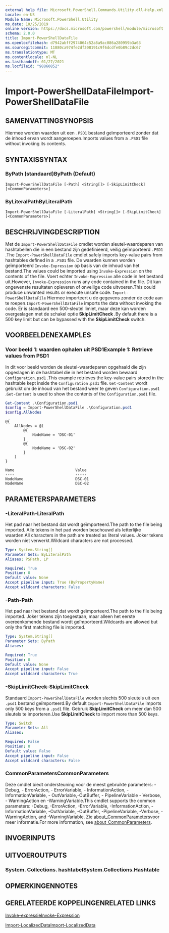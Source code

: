 ```yaml
---
external help file: Microsoft.PowerShell.Commands.Utility.dll-Help.xml
Locale: en-US
Module Name: Microsoft.PowerShell.Utility
ms.date: 10/25/2019
online version: https://docs.microsoft.com/powershell/module/microsoft.powershell.utility/import-powershelldatafile?view=powershell-7.2&WT.mc_id=ps-gethelp
schema: 2.0.0
title: Import-PowerShellDataFile
ms.openlocfilehash: d7942abff2974064c52a8a9ac086a280959b3a63
ms.sourcegitcommit: 11880ca974fe2df308191c9f6dcdfe0b89c2dc67
ms.translationtype: MT
ms.contentlocale: nl-NL
ms.lasthandoff: 01/27/2021
ms.locfileid: "98860852"
---
```

# <span data-ttu-id="aeb3e-102">Import-PowerShellDataFile</span><span class="sxs-lookup"><span data-stu-id="aeb3e-102">Import-PowerShellDataFile</span></span>

## <span data-ttu-id="aeb3e-103">SAMENVATTING</span><span class="sxs-lookup"><span data-stu-id="aeb3e-103">SYNOPSIS</span></span>
<span data-ttu-id="aeb3e-104">Hiermee worden waarden uit een `.PSD1` bestand geïmporteerd zonder dat de inhoud ervan wordt aangeroepen.</span><span class="sxs-lookup"><span data-stu-id="aeb3e-104">Imports values from a `.PSD1` file without invoking its contents.</span></span>

## <span data-ttu-id="aeb3e-105">SYNTAXIS</span><span class="sxs-lookup"><span data-stu-id="aeb3e-105">SYNTAX</span></span>

### <span data-ttu-id="aeb3e-106">ByPath (standaard)</span><span class="sxs-lookup"><span data-stu-id="aeb3e-106">ByPath (Default)</span></span>

```
Import-PowerShellDataFile [-Path] <String[]> [-SkipLimitCheck] [<CommonParameters>]
```

### <span data-ttu-id="aeb3e-107">ByLiteralPath</span><span class="sxs-lookup"><span data-stu-id="aeb3e-107">ByLiteralPath</span></span>

```
Import-PowerShellDataFile [-LiteralPath] <String[]> [-SkipLimitCheck] [<CommonParameters>]
```

## <span data-ttu-id="aeb3e-108">BESCHRIJVING</span><span class="sxs-lookup"><span data-stu-id="aeb3e-108">DESCRIPTION</span></span>

<span data-ttu-id="aeb3e-109">Met de `Import-PowerShellDataFile` cmdlet worden sleutel-waardeparen van hashtabellen die in een bestand zijn gedefinieerd, veilig geïmporteerd `.PSD1` .</span><span class="sxs-lookup"><span data-stu-id="aeb3e-109">The `Import-PowerShellDataFile` cmdlet safely imports key-value pairs from hashtables defined in a `.PSD1` file.</span></span> <span data-ttu-id="aeb3e-110">De waarden kunnen worden geïmporteerd `Invoke-Expression` op basis van de inhoud van het bestand.</span><span class="sxs-lookup"><span data-stu-id="aeb3e-110">The values could be imported using `Invoke-Expression` on the contents of the file.</span></span>
<span data-ttu-id="aeb3e-111">Voert echter `Invoke-Expression` alle code in het bestand uit.</span><span class="sxs-lookup"><span data-stu-id="aeb3e-111">However, `Invoke-Expression` runs any code contained in the file.</span></span> <span data-ttu-id="aeb3e-112">Dit kan ongewenste resultaten opleveren of onveilige code uitvoeren.</span><span class="sxs-lookup"><span data-stu-id="aeb3e-112">This could produce unwanted results or execute unsafe code.</span></span> <span data-ttu-id="aeb3e-113">`Import-PowerShellDataFile` Hiermee importeert u de gegevens zonder de code aan te roepen.</span><span class="sxs-lookup"><span data-stu-id="aeb3e-113">`Import-PowerShellDataFile` imports the data without invoking the code.</span></span> <span data-ttu-id="aeb3e-114">Er is standaard een 500-sleutel limiet, maar deze kan worden overgeslagen met de schakel optie **SkipLimitCheck** .</span><span class="sxs-lookup"><span data-stu-id="aeb3e-114">By default there is a 500 key limit but can be bypassed with the **SkipLimitCheck** switch.</span></span>

## <span data-ttu-id="aeb3e-115">VOORBEELDEN</span><span class="sxs-lookup"><span data-stu-id="aeb3e-115">EXAMPLES</span></span>

### <span data-ttu-id="aeb3e-116">Voor beeld 1: waarden ophalen uit PSD1</span><span class="sxs-lookup"><span data-stu-id="aeb3e-116">Example 1: Retrieve values from PSD1</span></span>

<span data-ttu-id="aeb3e-117">In dit voor beeld worden de sleutel-waardeparen opgehaald die zijn opgeslagen in de hashtabel die in het bestand worden bewaard `Configuration.psd1` .</span><span class="sxs-lookup"><span data-stu-id="aeb3e-117">This example retrieves the key-value pairs stored in the hashtable kept inside the `Configuration.psd1` file.</span></span> <span data-ttu-id="aeb3e-118">`Get-Content` wordt gebruikt om de inhoud van het bestand weer te geven `Configuration.psd1` .</span><span class="sxs-lookup"><span data-stu-id="aeb3e-118">`Get-Content` is used to show the contents of the `Configuration.psd1` file.</span></span>

```powershell
Get-Content .\Configuration.psd1
$config = Import-PowerShellDataFile .\Configuration.psd1
$config.AllNodes
```

```Output
@{
    AllNodes = @(
        @{
            NodeName = 'DSC-01'
        }
        @{
            NodeName = 'DSC-02'
        }
    )
}

Name                           Value
----                           -----
NodeName                       DSC-01
NodeName                       DSC-02
```

## <span data-ttu-id="aeb3e-119">PARAMETERS</span><span class="sxs-lookup"><span data-stu-id="aeb3e-119">PARAMETERS</span></span>

### <span data-ttu-id="aeb3e-120">-LiteralPath</span><span class="sxs-lookup"><span data-stu-id="aeb3e-120">-LiteralPath</span></span>

<span data-ttu-id="aeb3e-121">Het pad naar het bestand dat wordt geïmporteerd.</span><span class="sxs-lookup"><span data-stu-id="aeb3e-121">The path to the file being imported.</span></span> <span data-ttu-id="aeb3e-122">Alle tekens in het pad worden beschouwd als letterlijke waarden.</span><span class="sxs-lookup"><span data-stu-id="aeb3e-122">All characters in the path are treated as literal values.</span></span>
<span data-ttu-id="aeb3e-123">Joker tekens worden niet verwerkt.</span><span class="sxs-lookup"><span data-stu-id="aeb3e-123">Wildcard characters are not processed.</span></span>

```yaml
Type: System.String[]
Parameter Sets: ByLiteralPath
Aliases: PSPath, LP

Required: True
Position: 0
Default value: None
Accept pipeline input: True (ByPropertyName)
Accept wildcard characters: False
```

### <span data-ttu-id="aeb3e-124">-Path</span><span class="sxs-lookup"><span data-stu-id="aeb3e-124">-Path</span></span>

<span data-ttu-id="aeb3e-125">Het pad naar het bestand dat wordt geïmporteerd.</span><span class="sxs-lookup"><span data-stu-id="aeb3e-125">The path to the file being imported.</span></span> <span data-ttu-id="aeb3e-126">Joker tekens zijn toegestaan, maar alleen het eerste overeenkomende bestand wordt geïmporteerd.</span><span class="sxs-lookup"><span data-stu-id="aeb3e-126">Wildcards are allowed but only the first matching file is imported.</span></span>

```yaml
Type: System.String[]
Parameter Sets: ByPath
Aliases:

Required: True
Position: 0
Default value: None
Accept pipeline input: False
Accept wildcard characters: True
```

### <span data-ttu-id="aeb3e-127">-SkipLimitCheck</span><span class="sxs-lookup"><span data-stu-id="aeb3e-127">-SkipLimitCheck</span></span>

<span data-ttu-id="aeb3e-128">Standaard `Import-PowerShellDataFile` worden slechts 500 sleutels uit een `.psd1` bestand geïmporteerd.</span><span class="sxs-lookup"><span data-stu-id="aeb3e-128">By default `Import-PowerShellDataFile` imports only 500 keys from a `.psd1` file.</span></span> <span data-ttu-id="aeb3e-129">Gebruik **SkipLimitCheck** om meer dan 500 sleutels te importeren.</span><span class="sxs-lookup"><span data-stu-id="aeb3e-129">Use **SkipLimitCheck** to import more than 500 keys.</span></span>

```yaml
Type: Switch
Parameter Sets: All
Aliases:

Required: False
Position: 0
Default value: False
Accept pipeline input: False
Accept wildcard characters: False
```

### <span data-ttu-id="aeb3e-130">CommonParameters</span><span class="sxs-lookup"><span data-stu-id="aeb3e-130">CommonParameters</span></span>

<span data-ttu-id="aeb3e-131">Deze cmdlet biedt ondersteuning voor de meest gebruikte parameters: -Debug, - ErrorAction, - ErrorVariable, - InformationAction, -InformationVariable, - OutVariable,-OutBuffer, - PipelineVariable - Verbose, - WarningAction en -WarningVariable.</span><span class="sxs-lookup"><span data-stu-id="aeb3e-131">This cmdlet supports the common parameters: -Debug, -ErrorAction, -ErrorVariable, -InformationAction, -InformationVariable, -OutVariable, -OutBuffer, -PipelineVariable, -Verbose, -WarningAction, and -WarningVariable.</span></span> <span data-ttu-id="aeb3e-132">Zie [about_CommonParameters](../Microsoft.PowerShell.Core/About/about_CommonParameters.md)voor meer informatie.</span><span class="sxs-lookup"><span data-stu-id="aeb3e-132">For more information, see [about_CommonParameters](../Microsoft.PowerShell.Core/About/about_CommonParameters.md).</span></span>

## <span data-ttu-id="aeb3e-133">INVOER</span><span class="sxs-lookup"><span data-stu-id="aeb3e-133">INPUTS</span></span>

## <span data-ttu-id="aeb3e-134">UITVOER</span><span class="sxs-lookup"><span data-stu-id="aeb3e-134">OUTPUTS</span></span>

### <span data-ttu-id="aeb3e-135">System. Collections. hashtabel</span><span class="sxs-lookup"><span data-stu-id="aeb3e-135">System.Collections.Hashtable</span></span>

## <span data-ttu-id="aeb3e-136">OPMERKINGEN</span><span class="sxs-lookup"><span data-stu-id="aeb3e-136">NOTES</span></span>

## <span data-ttu-id="aeb3e-137">GERELATEERDE KOPPELINGEN</span><span class="sxs-lookup"><span data-stu-id="aeb3e-137">RELATED LINKS</span></span>

[<span data-ttu-id="aeb3e-138">Invoke-expressie</span><span class="sxs-lookup"><span data-stu-id="aeb3e-138">Invoke-Expression</span></span>](Invoke-Expression.md)

[<span data-ttu-id="aeb3e-139">Import-LocalizedData</span><span class="sxs-lookup"><span data-stu-id="aeb3e-139">Import-LocalizedData</span></span>](Import-LocalizedData.md)
